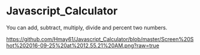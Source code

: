 # Javascript_Calculator
You can add, subtract, multiply, divide and percent two numbers.

https://github.com/Hmay61/Javascript_Calculator/blob/master/Screen%20Shot%202016-09-25%20at%2012.55.21%20AM.png?raw=true
